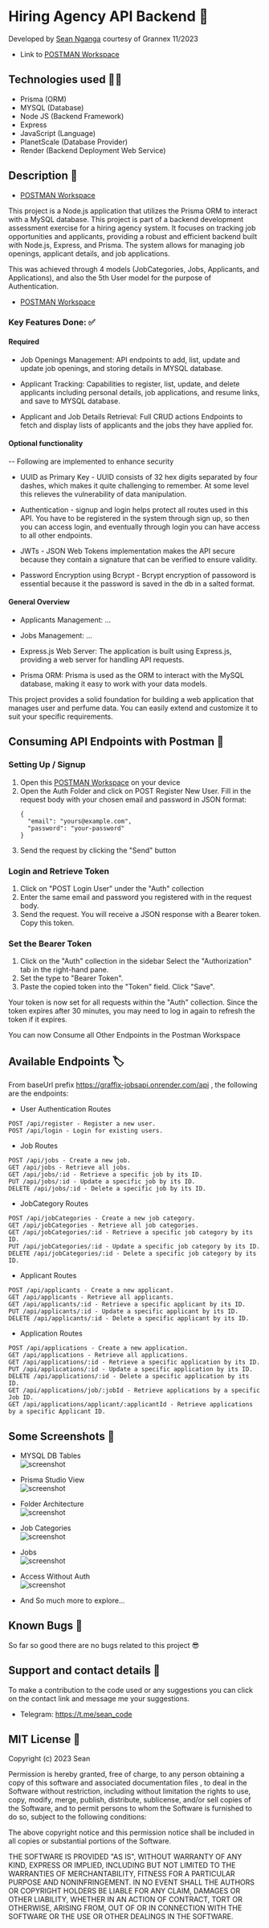 # Hiring Agency API Backend 🦺


Developed by <a href="https://github.com/sean-code" target="_blank">Sean Nganga</a> courtesy of Grannex 11/2023

- Link to <a href="https://www.postman.com/vlapp-emmerce/workspace/graffix-workspace/collection/26841432-c5a587c9-e394-4442-a479-64102c0791b1?action=share&creator=26841432&active-environment=26841432-d174213c-8355-4d3a-9cc9-5ea6d8f19baf" target="_blank">POSTMAN Workspace</a>

## Technologies used 🧑‍💻

- Prisma (ORM)
- MYSQL (Database)
- Node JS (Backend Framework)
- Express
- JavaScript (Language)
- PlanetScale (Database Provider)
- Render (Backend Deployment Web Service)



## Description 📝

- <a href="https://www.postman.com/vlapp-emmerce/workspace/graffix-workspace/collection/26841432-c5a587c9-e394-4442-a479-64102c0791b1?action=share&creator=26841432&active-environment=26841432-d174213c-8355-4d3a-9cc9-5ea6d8f19baf" target="_blank">POSTMAN Workspace</a>

This project is a Node.js application that utilizes the Prisma ORM to interact with a MySQL database. This project is part of a backend development assessment exercise for a hiring agency system. It focuses on tracking job opportunities and applicants, providing a robust and efficient backend built with Node.js, Express, and Prisma. The system allows for managing job openings, applicant details, and job applications.

This was achieved through 4 models (JobCategories, Jobs, Applicants, and Applications), and also the 5th User model for the purpose of Authentication.

- <a href="https://www.postman.com/vlapp-emmerce/workspace/graffix-workspace/collection/26841432-c5a587c9-e394-4442-a479-64102c0791b1?action=share&creator=26841432&active-environment=26841432-d174213c-8355-4d3a-9cc9-5ea6d8f19baf" target="_blank">POSTMAN Workspace</a>

### Key Features Done: ✅


#### Required

* Job Openings Management: API endpoints to add, list, update and update job openings, and storing details in MYSQL database.
* Applicant Tracking: Capabilities to register, list, update, and delete applicants including personal details, job applications, and resume links, and save to MYSQL database.

* Applicant and Job Details Retrieval: Full CRUD actions Endpoints to fetch and display lists of applicants and the jobs they have applied for.


#### Optional functionality

-- Following are implemented to enhance security

  * UUID as Primary Key - UUID consists of 32 hex digits separated by four dashes, which makes it quite challenging to remember. At some level this relieves the vulnerability of data manipulation.

  * Authentication - signup and login helps protect all routes used in this API. You have to be registered in the system through sign up, so then you can access login, and eventually through login you can have access to all other endpoints.  

  * JWTs - JSON Web Tokens implementation makes the API secure because they contain a signature that can be verified to ensure validity. 


  * Password Encryption using Bcrypt - Bcrypt encryption of passoword is essential because it the password is saved in the db in a salted format. 



#### General Overview
* Applicants Management: ...

* Jobs Management: ...

* Express.js Web Server: The application is built using Express.js, providing a web server for handling API requests.

* Prisma ORM: Prisma is used as the ORM to interact with the MySQL database, making it easy to work with your data models.

This project provides a solid foundation for building a web application that manages user and perfume data. You can easily extend and customize it to suit your specific requirements.



## Consuming API Endpoints with Postman 🧐

### Setting Up / Signup
1. Open this <a href="https://www.postman.com/vlapp-emmerce/workspace/graffix-workspace/collection/26841432-c5a587c9-e394-4442-a479-64102c0791b1?action=share&creator=26841432&active-environment=26841432-d174213c-8355-4d3a-9cc9-5ea6d8f19baf" target="_blank">POSTMAN Workspace</a> on your device
2. Open the Auth Folder and click on POST Register New User. Fill in the request body with your chosen email and password in JSON format:
    ```
    {
      "email": "yours@example.com",
      "password": "your-password"
    }
    ```
3. Send the request by clicking the "Send" button

### Login and Retrieve Token

1. Click on "POST Login User" under the "Auth" collection
2. Enter the same email and password you registered with in the request body.
3. Send the request. You will receive a JSON response with a Bearer token. Copy this token.

### Set the Bearer Token
1. Click on the "Auth" collection in the sidebar Select the "Authorization" tab in the right-hand pane.
2. Set the type to "Bearer Token".
3. Paste the copied token into the "Token" field. Click "Save".


Your token is now set for all requests within the "Auth" collection. Since the token expires after 30 minutes, you may need to log in again to refresh the token if it expires.

You can now Consume all Other Endpoints in the Postman Workspace



## Available Endpoints 🏷️

From baseUrl prefix https://graffix-jobsapi.onrender.com/api , the following are the endpoints: 


-  User Authentication Routes
```
POST /api/register - Register a new user.
POST /api/login - Login for existing users.
```

- Job Routes
```
POST /api/jobs - Create a new job.
GET /api/jobs - Retrieve all jobs.
GET /api/jobs/:id - Retrieve a specific job by its ID.
PUT /api/jobs/:id - Update a specific job by its ID.
DELETE /api/jobs/:id - Delete a specific job by its ID.
```

- JobCategory Routes

```
POST /api/jobCategories - Create a new job category.
GET /api/jobCategories - Retrieve all job categories.
GET /api/jobCategories/:id - Retrieve a specific job category by its ID.
PUT /api/jobCategories/:id - Update a specific job category by its ID.
DELETE /api/jobCategories/:id - Delete a specific job category by its ID.
```



- Applicant Routes
```
POST /api/applicants - Create a new applicant.
GET /api/applicants - Retrieve all applicants.
GET /api/applicants/:id - Retrieve a specific applicant by its ID.
PUT /api/applicants/:id - Update a specific applicant by its ID.
DELETE /api/applicants/:id - Delete a specific applicant by its ID.
```

- Application Routes

```
POST /api/applications - Create a new application.
GET /api/applications - Retrieve all applications.
GET /api/applications/:id - Retrieve a specific application by its ID.
PUT /api/applications/:id - Update a specific application by its ID.
DELETE /api/applications/:id - Delete a specific application by its ID.
GET /api/applications/job/:jobId - Retrieve applications by a specific Job ID.
GET /api/applications/applicant/:applicantId - Retrieve applications by a specific Applicant ID.
```




## Some Screenshots 📸

- MYSQL DB Tables
    <br>
  <img src="./assets/imgs/DBTables.png" alt="screenshot" />


- Prisma Studio View
  <br>
  <img src="./assets/imgs/PrismaStudioData.png" alt="screenshot" />


- Folder Architecture
  <br>
  <img src="./assets/imgs/FolderArchitecture.png" alt="screenshot" />


- Job Categories
    <br>
  <img src="./assets/imgs/JobCategories.png" alt="screenshot" />

- Jobs
    <br>
  <img src="./assets/imgs/Jobs.png" alt="screenshot" />


- Access Without Auth
    <br>
  <img src="./assets/imgs/AccessWithoutAuth.png" alt="screenshot" />


* And So much more to explore...


## Known Bugs 🐛

So far so good there are no bugs related to this project 😎

## Support and contact details 🙂

To make a contribution to the code used or any suggestions you can click on the contact link and message me your suggestions.

- Telegram: https://t.me/sean_code

## MIT License 🛂

Copyright (c) 2023 Sean

Permission is hereby granted, free of charge, to any person obtaining a copy
of this software and associated documentation files , to deal
in the Software without restriction, including without limitation the rights
to use, copy, modify, merge, publish, distribute, sublicense, and/or sell
copies of the Software, and to permit persons to whom the Software is
furnished to do so, subject to the following conditions:

The above copyright notice and this permission notice shall be included in all
copies or substantial portions of the Software.

THE SOFTWARE IS PROVIDED "AS IS", WITHOUT WARRANTY OF ANY KIND, EXPRESS OR
IMPLIED, INCLUDING BUT NOT LIMITED TO THE WARRANTIES OF MERCHANTABILITY,
FITNESS FOR A PARTICULAR PURPOSE AND NONINFRINGEMENT. IN NO EVENT SHALL THE
AUTHORS OR COPYRIGHT HOLDERS BE LIABLE FOR ANY CLAIM, DAMAGES OR OTHER
LIABILITY, WHETHER IN AN ACTION OF CONTRACT, TORT OR OTHERWISE, ARISING FROM,
OUT OF OR IN CONNECTION WITH THE SOFTWARE OR THE USE OR OTHER DEALINGS IN THE
SOFTWARE.


